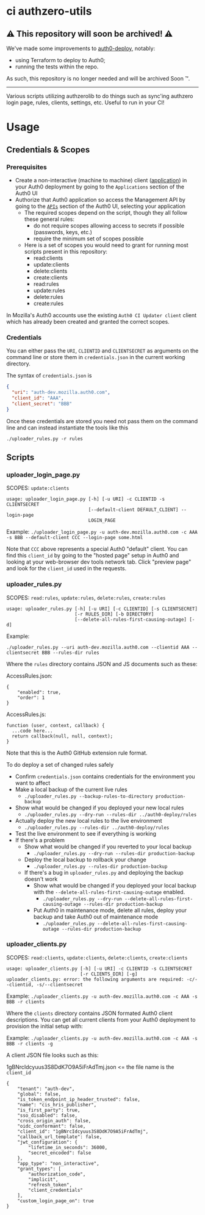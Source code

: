 # ci authzero-utils

## :warning: This repository will soon be archived! :warning:

We've made some improvements to
[auth0-deploy](https://github.com/mozilla-iam/auth0-deploy), notably:

* using Terraform to deploy to Auth0;
* running the tests within the repo.

As such, this repository is no longer needed and will be archived Soon :tm:.

---

Various scripts utilizing authzerolib to do things such as sync'ing authzero login page, rules, clients, settings, etc.
Useful to run in your CI!

# Usage

## Credentials & Scopes

### Prerequisites

* Create a non-interactive (machine to machine) client
  ([application](https://auth0.com/docs/applications)) in your Auth0 deployment
  by going to the `Applications` section of the Auth0 UI
* Authorize that Auth0 application so access the Management API by going to the
  [`APIs`](https://auth0.com/docs/api/info) section of the Auth0 UI, selecting
  your application
  * The required scopes depend on the script, though they all follow these general rules:
    - do not require scopes allowing access to secrets if possible (passwords, keys, etc.)
    - require the minimum set of scopes possible
  * Here is a set of scopes you would need to grant for running most scripts present in this repository:
    * read:clients
    * update:clients
    * delete:clients
    * create:clients
    * read:rules
    * update:rules
    * delete:rules
    * create:rules

In Mozilla's Auth0 accounts use the existing `Auth0 CI Updater client` client
which has already been created and granted the correct scopes.

### Credentials

You can either pass the `URI`, `CLIENTID` and `CLIENTSECRET` as arguments on the
command line or store them in `credentials.json` in the current working
directory.

The syntax of `credentials.json` is

```json
{
  "uri": "auth-dev.mozilla.auth0.com",
  "client_id": "AAA",
  "client_secret": "BBB"
}
```

Once these credentials are stored you need not pass them on the command line
and can instead instantiate the tools like this

```
./uploader_rules.py -r rules
```

## Scripts
### uploader_login_page.py
SCOPES: `update:clients`

```
usage: uploader_login_page.py [-h] [-u URI] -c CLIENTID -s CLIENTSECRET
                              [--default-client DEFAULT_CLIENT] --login-page
                              LOGIN_PAGE
```

Example: `./uploader_login_page.py -u auth-dev.mozilla.auth0.com -c AAA -s BBB --default-client CCC --login-page some.html`

Note that `CCC` above represents a special Auth0 "default" client. You can find this `client_id` by going to the "hosted
page" setup in Auth0 and looking at your web-browser dev tools network tab. Click "preview page" and look for the
`client_id` used in the requests.

### uploader_rules.py
SCOPES: `read:rules`, `update:rules`, `delete:rules`, `create:rules`

```
usage: uploader_rules.py [-h] [-u URI] [-c CLIENTID] [-s CLIENTSECRET]
                         [-r RULES_DIR] [-b DIRECTORY]
                         [--delete-all-rules-first-causing-outage] [-d]
```

Example: 

`./uploader_rules.py --uri auth-dev.mozilla.auth0.com --clientid AAA --clientsecret BBB --rules-dir rules`

Where the `rules` directory contains JSON and JS documents such as these:

AccessRules.json:

```
{
    "enabled": true,
    "order": 1
}
```

AccessRules.js:

```
function (user, context, callback) {
  ...code here...
  return callback(null, null, context);
}

```

Note that this is the Auth0 GitHub extension rule format.

To do deploy a set of changed rules safely

* Confirm `credentials.json` contains credentials for the environment you want
  to affect
* Make a local backup of the current live rules
  * `./uploader_rules.py --backup-rules-to-directory production-backup`
* Show what would be changed if you deployed your new local rules
  * `./uploader_rules.py --dry-run --rules-dir ../auth0-deploy/rules`
* Actually deploy the new local rules to the live environment
  * `./uploader_rules.py --rules-dir ../auth0-deploy/rules`
* Test the live environment to see if everything is working
* If there's a problem
  * Show what would be changed if you reverted to your local backup
    * `./uploader_rules.py --dry-run --rules-dir production-backup`
  * Deploy the local backup to rollback your change
    * `./uploader_rules.py --rules-dir production-backup`
  * If there's a bug in `uploader_rules.py` and deploying the backup doesn't work
    * Show what would be changed if you deployed your local backup with the
      `--delete-all-rules-first-causing-outage` enabled.
      * `./uploader_rules.py --dry-run --delete-all-rules-first-causing-outage --rules-dir production-backup`
    * Put Auth0 in maintenance mode, delete all rules, deploy your backup and
      take Auth0 out of maintenance mode
      * `./uploader_rules.py --delete-all-rules-first-causing-outage --rules-dir production-backup`

### uploader_clients.py
SCOPES: `read:clients`, `update:clients`, `delete:clients`, `create:clients`
```
usage: uploader_clients.py [-h] [-u URI] -c CLIENTID -s CLIENTSECRET
                           [-r CLIENTS_DIR] [-g]
uploader_clients.py: error: the following arguments are required: -c/--clientid, -s/--clientsecret
```

Example: `./uploader_clients.py -u auth-dev.mozilla.auth0.com -c AAA -s BBB -r clients`

Where the `clients` directory contains JSON formated Auth0 client descriptions. You can get all current clients from
your Auth0 deployment to provision the initial setup with:

Example: `./uploader_clients.py -u auth-dev.mozilla.auth0.com -c AAA -s BBB -r clients -g`

A client JSON file looks such as this:

1gBNrcIdcyuus3S8DdK7O9A5iFrAdTmj.json <= the file name is the `client_id`
```
{
    "tenant": "auth-dev",
    "global": false,
    "is_token_endpoint_ip_header_trusted": false,
    "name": "cis_hris_publisher",
    "is_first_party": true,
    "sso_disabled": false,
    "cross_origin_auth": false,
    "oidc_conformant": false,
    "client_id": "1gBNrcIdcyuus3S8DdK7O9A5iFrAdTmj",
    "callback_url_template": false,
    "jwt_configuration": {
        "lifetime_in_seconds": 36000,
        "secret_encoded": false
    },
    "app_type": "non_interactive",
    "grant_types": [
        "authorization_code",
        "implicit",
        "refresh_token",
        "client_credentials"
    ],
    "custom_login_page_on": true
}
```
